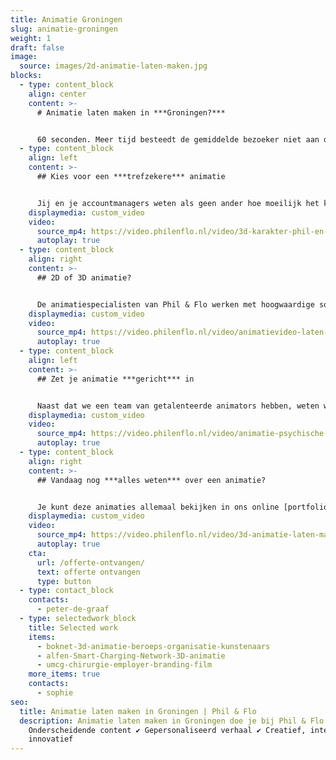 ```yaml
---
title: Animatie Groningen
slug: animatie-groningen
weight: 1
draft: false
image:
  source: images/2d-animatie-laten-maken.jpg
blocks:
  - type: content_block
    align: center
    content: >-
      # Animatie laten maken in ***Groningen?***


      60 seconden. Meer tijd besteedt de gemiddelde bezoeker niet aan de inhoud van een webpagina. Je kunt je wel voorstellen dat ze dus niet uitgebreid de tijd nemen om een stuk tekst te lezen, hoe goed je verhaal ook is. Phil & Flo is een ervaren specialist in animatie in Groningen (Oude Boteringestraat 71). Wij helpen je graag op weg naar effectievere communicatie.
  - type: content_block
    align: left
    content: >-
      ## Kies voor een ***trefzekere*** animatie


      Jij en je accountmanagers weten als geen ander hoe moeilijk het kan zijn om de aandacht te vangen en vast te houden van potentiële klanten. Een animatie vertelt kort en duidelijk alles wat ze moeten weten. Bovendien is het, door een luchtige en speelse presentatie, leuk en aangenaam om naar te kijken. Er is van alles mogelijk: 2D-animatie, 3D, en zelfs animatie vermengd met echte videobeelden. Om te promoten, uit te leggen en te overtuigen.
    displaymedia: custom_video
    video:
      source_mp4: https://video.philenflo.nl/video/3d-karakter-phil-en-flo.mp4
      autoplay: true
  - type: content_block
    align: right
    content: >-
      ## 2D of 3D animatie?


      De animatiespecialisten van Phil & Flo werken met hoogwaardige software en hardware om onze creatieve ideeën naar een sprankelende animatie te vertalen. Daarbij kunnen we in twee of drie dimensies werken. Wat we kiezen, hangt af van jouw voorkeur, en wat het beste past bij het concept. Met een [2D-animatie](https://www.philenflo.nl/2d-animatie/) kun je vaak een sfeervolle toon zetten, en [3D](https://www.philenflo.nl/3-d-animatie-laten-maken/) voegt meer dynamiek toe. Een combinatie van beide kan ook.
    displaymedia: custom_video
    video:
      source_mp4: https://video.philenflo.nl/video/animatievideo-laten-maken-phil-en-flo.mp4
      autoplay: true
  - type: content_block
    align: left
    content: >-
      ## Zet je animatie ***gericht*** in


      Naast dat we een team van getalenteerde animators hebben, weten we ook hoe je videomarketing strategisch kunt uitvoeren. Vooral online is video eigenlijk al niet meer weg te denken. Tussen de dagelijkse stroom van informatie is het extra belangrijk om op te vallen met een unieke animatiefilm. Kom langs op ons kantoor in Groningen, [Utrecht](https://www.philenflo.nl/animatie-studio-utrecht/), [Eindhoven](https://www.philenflo.nl/animatie-film-eindhoven/) of [Amsterdam](https://www.philenflo.nl/animatie-amsterdam/), en we vertellen je graag meer over [animatie](https://www.philenflo.nl/oplossingen/animatie-laten-maken/) en [videomarketing](https://www.philenflo.nl/oplossingen/videomarketing/) voor jouw bedrijf.
    displaymedia: custom_video
    video:
      source_mp4: https://video.philenflo.nl/video/animatie-psychische-zorg.mp4
      autoplay: true
  - type: content_block
    align: right
    content: >-
      ## Vandaag nog ***alles weten*** over een animatie?


      Je kunt deze animaties allemaal bekijken in ons online [portfolio](https://www.philenflo.nl/portfolio/). Zo krijg je een goed idee van wat we kunnen, en vind je inspiratie voor je eigen animatie. Je kunt natuurlijk ook meteen [vrijblijvend contact](https://www.philenflo.nl/contact/) met ons opnemen om over de mogelijkheden te praten.
    displaymedia: custom_video
    video:
      source_mp4: https://video.philenflo.nl/video/3d-animatie-laten-maken-phil-en-flo1.mp4
      autoplay: true
    cta:
      url: /offerte-ontvangen/
      text: offerte ontvangen
      type: button
  - type: contact_block
    contacts:
      - peter-de-graaf
  - type: selectedwork_block
    title: Selected work
    items:
      - boknet-3d-animatie-beroeps-organisatie-kunstenaars
      - alfen-Smart-Charging-Network-3D-animatie
      - umcg-chirurgie-employer-branding-film
    more_items: true
    contacts:
      - sophie
seo:
  title: Animatie laten maken in Groningen | Phil & Flo
  description: Animatie laten maken in Groningen doe je bij Phil & Flo |
    Onderscheidende content ✔ Gepersonaliseerd verhaal ✔ Creatief, interactief &
    innovatief
---
```

